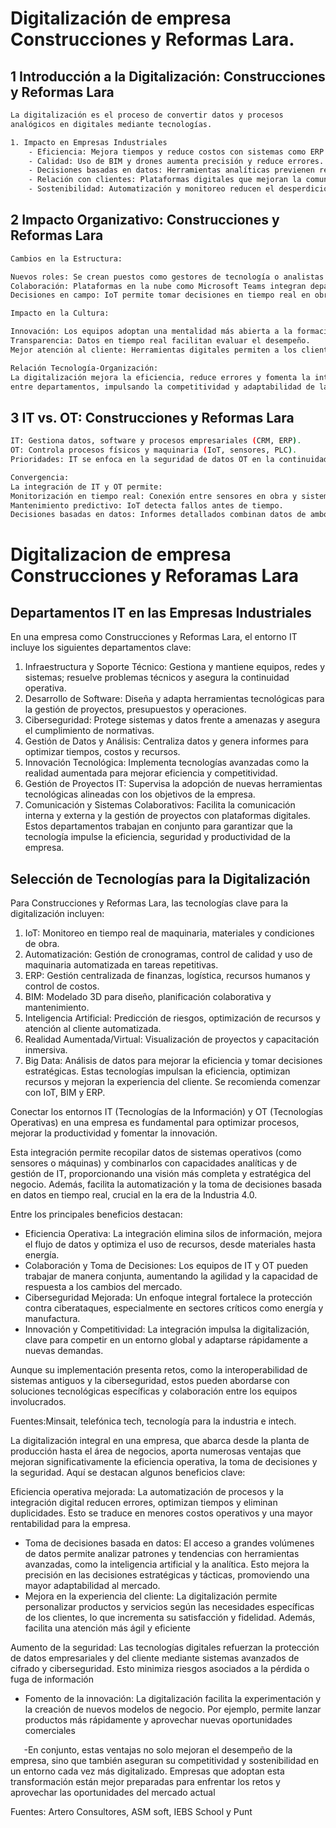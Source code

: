 # Digitalización de empresa Construcciones y Reformas Lara.
## 1 Introducción a la Digitalización: Construcciones y Reformas Lara
```bash
La digitalización es el proceso de convertir datos y procesos
analógicos en digitales mediante tecnologías.
```
```bash
1. Impacto en Empresas Industriales
    - Eficiencia: Mejora tiempos y reduce costos con sistemas como ERP.
    - Calidad: Uso de BIM y drones aumenta precisión y reduce errores.
    - Decisiones basadas en datos: Herramientas analíticas previenen retrasos y sobrecostes.
    - Relación con clientes: Plataformas digitales que mejoran la comunicación.
    - Sostenibilidad: Automatización y monitoreo reducen el desperdicio.
```

## 2 Impacto Organizativo: Construcciones y Reformas Lara
```bash
Cambios en la Estructura:

Nuevos roles: Se crean puestos como gestores de tecnología o analistas de datos.
Colaboración: Plataformas en la nube como Microsoft Teams integran departamentos (diseño, compras, obra).
Decisiones en campo: IoT permite tomar decisiones en tiempo real en obra.
```

```bash
Impacto en la Cultura:

Innovación: Los equipos adoptan una mentalidad más abierta a la formación tecnológica.
Transparencia: Datos en tiempo real facilitan evaluar el desempeño.
Mejor atención al cliente: Herramientas digitales permiten a los clientes seguir el progreso de las obras.
```

```bash
Relación Tecnología-Organización:
La digitalización mejora la eficiencia, reduce errores y fomenta la integración
entre departamentos, impulsando la competitividad y adaptabilidad de la empresa
```

## 3 IT vs. OT: Construcciones y Reformas Lara
```bash
IT: Gestiona datos, software y procesos empresariales (CRM, ERP).
OT: Controla procesos físicos y maquinaria (IoT, sensores, PLC).
Prioridades: IT se enfoca en la seguridad de datos OT en la continuidad operativa.
```

```bash
Convergencia:
La integración de IT y OT permite:
Monitorización en tiempo real: Conexión entre sensores en obra y sistemas administrativos.
Mantenimiento predictivo: IoT detecta fallos antes de tiempo.
Decisiones basadas en datos: Informes detallados combinan datos de ambos entornos.
```

# Digitalizacion de empresa Construcciones y Reforamas Lara

## Departamentos IT en las Empresas Industriales
En una empresa como Construcciones y Reformas Lara, el entorno IT incluye los siguientes departamentos clave:
1. Infraestructura y Soporte Técnico: Gestiona y mantiene equipos, redes y sistemas; resuelve problemas técnicos y asegura la continuidad operativa.
2. Desarrollo de Software: Diseña y adapta herramientas tecnológicas para la gestión de proyectos, presupuestos y operaciones.
3. Ciberseguridad: Protege sistemas y datos frente a amenazas y asegura el cumplimiento de normativas.
4. Gestión de Datos y Análisis: Centraliza datos y genera informes para optimizar tiempos, costos y recursos.
5. Innovación Tecnológica: Implementa tecnologías avanzadas como la realidad aumentada para mejorar eficiencia y competitividad.
6. Gestión de Proyectos IT: Supervisa la adopción de nuevas herramientas tecnológicas alineadas con los objetivos de la empresa.
7. Comunicación y Sistemas Colaborativos: Facilita la comunicación interna y externa y la gestión de proyectos con plataformas digitales.
Estos departamentos trabajan en conjunto para garantizar que la tecnología impulse la eficiencia, seguridad y productividad de la empresa.

##  Selección de Tecnologías para la Digitalización

Para Construcciones y Reformas Lara, las tecnologías clave para la digitalización incluyen:
1. IoT: Monitoreo en tiempo real de maquinaria, materiales y condiciones de obra.
2. Automatización: Gestión de cronogramas, control de calidad y uso de maquinaria automatizada en tareas repetitivas.
3. ERP: Gestión centralizada de finanzas, logística, recursos humanos y control de costos.
4. BIM: Modelado 3D para diseño, planificación colaborativa y mantenimiento.
5. Inteligencia Artificial: Predicción de riesgos, optimización de recursos y atención al cliente automatizada.
6. Realidad Aumentada/Virtual: Visualización de proyectos y capacitación inmersiva.
7. Big Data: Análisis de datos para mejorar la eficiencia y tomar decisiones estratégicas.
Estas tecnologías impulsan la eficiencia, optimizan recursos y mejoran la experiencia del cliente. Se recomienda comenzar con IoT, BIM y ERP.

Conectar los entornos IT (Tecnologías de la Información) y OT (Tecnologías Operativas) en una empresa es fundamental para optimizar procesos, mejorar la productividad y fomentar la innovación.

Esta integración permite recopilar datos de sistemas operativos (como sensores o máquinas) y combinarlos con capacidades analíticas y de gestión de IT, proporcionando una visión más completa y estratégica del negocio. Además, facilita la automatización y la toma de decisiones basada en datos en tiempo real, crucial en la era de la Industria 4.0.

Entre los principales beneficios destacan:

- Eficiencia Operativa: La integración elimina silos de información, mejora el flujo de datos y optimiza el uso de recursos, desde materiales hasta energía.
- Colaboración y Toma de Decisiones: Los equipos de IT y OT pueden trabajar de manera conjunta, aumentando la agilidad y la capacidad de respuesta a los cambios del mercado.
- Ciberseguridad Mejorada: Un enfoque integral fortalece la protección contra ciberataques, especialmente en sectores críticos como energía y manufactura.
- Innovación y Competitividad: La integración impulsa la digitalización, clave para competir en un entorno global y adaptarse rápidamente a nuevas demandas.

Aunque su implementación presenta retos, como la interoperabilidad de sistemas antiguos y la ciberseguridad, estos pueden abordarse con soluciones tecnológicas específicas y colaboración entre los equipos involucrados.

Fuentes:Minsait, telefónica tech, tecnología para la industria e intech.

La digitalización integral en una empresa, que abarca desde la planta de producción hasta el área de negocios, aporta numerosas ventajas que mejoran significativamente la eficiencia operativa, la toma de decisiones y la seguridad. Aquí se destacan algunos beneficios clave:

Eficiencia operativa mejorada: La automatización de procesos y la integración digital reducen errores, optimizan tiempos y eliminan duplicidades. Esto se traduce en menores costos operativos y una mayor rentabilidad para la empresa.

- Toma de decisiones basada en datos: El acceso a grandes volúmenes de datos permite analizar patrones y tendencias con herramientas avanzadas, como la inteligencia artificial y la analítica. Esto mejora la precisión en las decisiones estratégicas y tácticas, promoviendo una mayor adaptabilidad al mercado.
- Mejora en la experiencia del cliente: La digitalización permite personalizar productos y servicios según las necesidades específicas de los clientes, lo que incrementa su satisfacción y fidelidad. Además, facilita una atención más ágil y eficiente

Aumento de la seguridad: Las tecnologías digitales refuerzan la protección de datos empresariales y del cliente mediante sistemas avanzados de cifrado y ciberseguridad. Esto minimiza riesgos asociados a la pérdida o fuga de información

- Fomento de la innovación: La digitalización facilita la experimentación y la creación de nuevos modelos de negocio. Por ejemplo, permite lanzar productos más rápidamente y aprovechar nuevas oportunidades comerciales

`	`-En conjunto, estas ventajas no solo mejoran el desempeño de la empresa, sino que también aseguran su competitividad y sostenibilidad en un entorno cada vez más digitalizado. Empresas que adoptan esta transformación están mejor preparadas para enfrentar los retos y aprovechar las oportunidades del mercado actual

Fuentes: Artero Consultores, ASM soft, IEBS School y Punt
